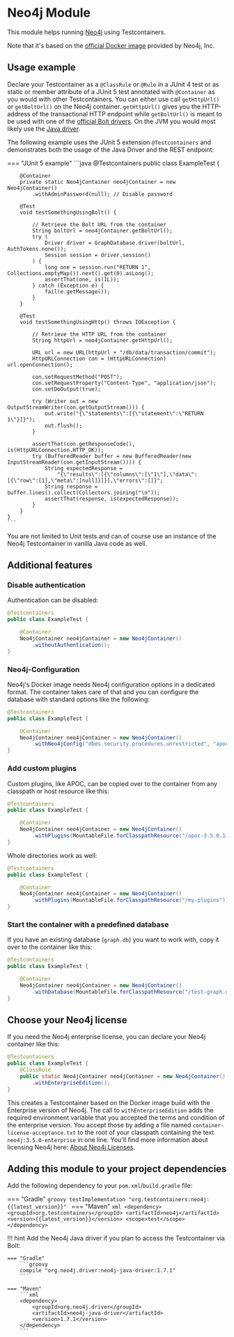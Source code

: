 # Neo4j Module

This module helps running [Neo4j](https://neo4j.com/download/) using Testcontainers.

Note that it's based on the [official Docker image](https://hub.docker.com/_/neo4j/) provided by Neo4j, Inc.

## Usage example

Declare your Testcontainer as a `@ClassRule` or `@Rule` in a JUnit 4 test or as static or member attribute of a JUnit 5 test annotated with `@Container` as you would with other Testcontainers.
You can either use call `getHttpUrl()` or `getBoltUrl()` on the Neo4j container.
`getHttpUrl()` gives you the HTTP-address of the transactional HTTP endpoint while `getBoltUrl()` is meant to be used with one of the [official Bolt drivers](https://neo4j.com/developer/language-guides/).
On the JVM you would most likely use the [Java driver](https://github.com/neo4j/neo4j-java-driver).

The following example uses the JUnit 5 extension `@Testcontainers` and demonstrates both the usage of the Java Driver and the REST endpoint:

=== "JUnit 5 example"
    ```java
    @Testcontainers
    public class ExampleTest {
    
        @Container
        private static Neo4jContainer neo4jContainer = new Neo4jContainer()
            .withAdminPassword(null); // Disable password
    
        @Test
        void testSomethingUsingBolt() {
    
            // Retrieve the Bolt URL from the container
            String boltUrl = neo4jContainer.getBoltUrl();
            try (
                Driver driver = GraphDatabase.driver(boltUrl, AuthTokens.none());
                Session session = driver.session()
            ) {
                long one = session.run("RETURN 1", Collections.emptyMap()).next().get(0).asLong();
                assertThat(one, is(1L));
            } catch (Exception e) {
                fail(e.getMessage());
            }
        }
    
        @Test
        void testSomethingUsingHttp() throws IOException {
    
            // Retrieve the HTTP URL from the container
            String httpUrl = neo4jContainer.getHttpUrl();
    
            URL url = new URL(httpUrl + "/db/data/transaction/commit");
            HttpURLConnection con = (HttpURLConnection) url.openConnection();
    
            con.setRequestMethod("POST");
            con.setRequestProperty("Content-Type", "application/json");
            con.setDoOutput(true);
    
            try (Writer out = new OutputStreamWriter(con.getOutputStream())) {
                out.write("{\"statements\":[{\"statement\":\"RETURN 1\"}]}");
                out.flush();
            }
    
            assertThat(con.getResponseCode(), is(HttpURLConnection.HTTP_OK));
            try (BufferedReader buffer = new BufferedReader(new InputStreamReader(con.getInputStream()))) {
                String expectedResponse = 
                    "{\"results\":[{\"columns\":[\"1\"],\"data\":[{\"row\":[1],\"meta\":[null]}]}],\"errors\":[]}";
                String response = buffer.lines().collect(Collectors.joining("\n"));
                assertThat(response, is(expectedResponse));
            }
        }
    }
    ```

You are not limited to Unit tests and can of course use an instance of the Neo4j Testcontainer in vanilla Java code as well.

## Additional features

### Disable authentication

Authentication can be disabled:

```java
@Testcontainers
public class ExampleTest {

    @Container
    Neo4jContainer neo4jContainer = new Neo4jContainer()
        .withoutAuthentication();
}
```

### Neo4j-Configuration

Neo4j's Docker image needs Neo4j configuration options in a dedicated format.
The container takes care of that and you can configure the database with standard options like the following:

```java
@Testcontainers
public class ExampleTest {

    @Container
    Neo4jContainer neo4jContainer = new Neo4jContainer()
        .withNeo4jConfig("dbms.security.procedures.unrestricted", "apoc.*,algo.*");
}
```

### Add custom plugins

Custom plugins, like APOC, can be copied over to the container from any classpath or host resource like this:

```java
@Testcontainers
public class ExampleTest {

    @Container
    Neo4jContainer neo4jContainer = new Neo4jContainer()
        .withPlugins(MountableFile.forClasspathResource("/apoc-3.5.0.1-all.jar"));
}
```

Whole directories work as well:

```java
@Testcontainers
public class ExampleTest {

    @Container
    Neo4jContainer neo4jContainer = new Neo4jContainer()
        .withPlugins(MountableFile.forClasspathResource("/my-plugins"));
}
```

### Start the container with a predefined database

If you have an existing database (`graph.db`) you want to work with, copy it over to the container like this:

```java
@Testcontainers
public class ExampleTest {

    @Container
    Neo4jContainer neo4jContainer = new Neo4jContainer()
        .withDatabase(MountableFile.forClasspathResource("/test-graph.db"));
}
```

## Choose your Neo4j license

If you need the Neo4j enterprise license, you can declare your Neo4j container like this:

```java
@Testcontainers
public class ExampleTest { 
    @ClassRule
    public static Neo4jContainer neo4jContainer = new Neo4jContainer()
        .withEnterpriseEdition();        
}
```

This creates a Testcontainer based on the Docker image build with the Enterprise version of Neo4j. 
The call to `withEnterpriseEdition` adds the required environment variable that you accepted the terms and condition of the enterprise version.
You accept those by adding a file named `container-license-acceptance.txt` to the root of your classpath containing the text `neo4j:3.5.0-enterprise` in one line.
You'll find more information about licensing Neo4j here: [About Neo4j Licenses](https://neo4j.com/licensing/).


## Adding this module to your project dependencies

Add the following dependency to your `pom.xml`/`build.gradle` file:

=== "Gradle"
    ```groovy
    testImplementation "org.testcontainers:neo4j:{{latest_version}}"
    ```
=== "Maven"
    ```xml
    <dependency>
        <groupId>org.testcontainers</groupId>
        <artifactId>neo4j</artifactId>
        <version>{{latest_version}}</version>
        <scope>test</scope>
    </dependency>
    ```

!!! hint
    Add the Neo4j Java driver if you plan to access the Testcontainer via Bolt:
    
    === "Gradle"
        ```groovy
        compile "org.neo4j.driver:neo4j-java-driver:1.7.1"
        ```
    
    === "Maven"
        ```xml
        <dependency>
            <groupId>org.neo4j.driver</groupId>
            <artifactId>neo4j-java-driver</artifactId>
            <version>1.7.1</version>
        </dependency>
        ```
    



